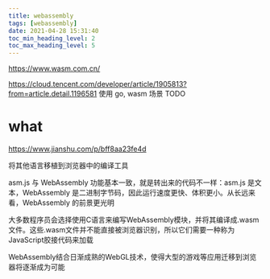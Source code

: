 ```yaml
---
title: webassembly
tags: [webassembly]
date: 2021-04-28 15:31:40
toc_min_heading_level: 2
toc_max_heading_level: 5
---
```


https://www.wasm.com.cn/

https://cloud.tencent.com/developer/article/1905813?from=article.detail.1196581 使用 go, wasm 场景
TODO
<!--more-->

# what

https://www.jianshu.com/p/bff8aa23fe4d

将其他语言移植到浏览器中的编译工具

asm.js 与 WebAssembly 功能基本一致，就是转出来的代码不一样：asm.js 是文本，WebAssembly 是二进制字节码，因此运行速度更快、体积更小。从长远来看，WebAssembly 的前景更光明

大多数程序员会选择使用C语言来编写WebAssembly模块，并将其编译成.wasm文件。这些.wasm文件并不能直接被浏览器识别，所以它们需要一种称为JavaScript胶接代码来加载

WebAssembly结合日渐成熟的WebGL技术，使得大型的游戏等应用迁移到浏览器将逐渐成为可能
